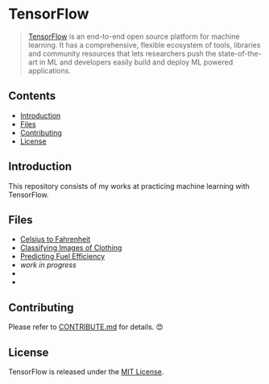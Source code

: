 # TensorFlow
> [TensorFlow](https://www.tensorflow.org/) is an end-to-end open source platform for machine learning. It has a comprehensive, flexible ecosystem of tools, libraries and community resources that lets researchers push the state-of-the-art in ML and developers easily build and deploy ML powered applications.

## Contents
- [Introduction](#Introduction)
- [Files](#Files)
- [Contributing](#Contributing)
- [License](#License)

## Introduction
This repository consists of my works at practicing machine learning with TensorFlow.

## Files
- [Celsius to Fahrenheit](./Celsius_to_Fahrenheit.ipynb)
- [Classifying Images of Clothing](./Classifying_Images_of_Clothing.ipynb)
- [Predicting Fuel Efficiency](./Predicting_fuel_efficiency.ipynb)
- *work in progress*
- 
-

## Contributing
Please refer to [CONTRIBUTE.md](./CONTRIBUTE.md) for details. :heart_eyes:

## License
TensorFlow is released under the [MIT License](./LICENSE).

